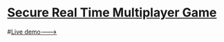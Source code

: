 # [Secure Real Time Multiplayer Game](https://www.freecodecamp.org/learn/information-security/information-security-projects/secure-real-time-multiplayer-game)

#[Live demo--->](https://freecodecamp-infosec-realtimegame.onrender.com/)



